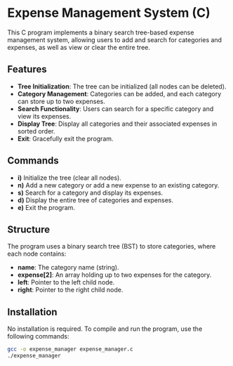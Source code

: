 # Expense Management System (C)

This C program implements a binary search tree-based expense management system, allowing users to add and search for categories and expenses, as well as view or clear the entire tree.

## Features

- **Tree Initialization**: The tree can be initialized (all nodes can be deleted).
- **Category Management**: Categories can be added, and each category can store up to two expenses.
- **Search Functionality**: Users can search for a specific category and view its expenses.
- **Display Tree**: Display all categories and their associated expenses in sorted order.
- **Exit**: Gracefully exit the program.

## Commands

- **i)** Initialize the tree (clear all nodes).
- **n)** Add a new category or add a new expense to an existing category.
- **s)** Search for a category and display its expenses.
- **d)** Display the entire tree of categories and expenses.
- **e)** Exit the program.

## Structure

The program uses a binary search tree (BST) to store categories, where each node contains:
- **name**: The category name (string).
- **expense[2]**: An array holding up to two expenses for the category.
- **left**: Pointer to the left child node.
- **right**: Pointer to the right child node.

## Installation

No installation is required. To compile and run the program, use the following commands:

```bash
gcc -o expense_manager expense_manager.c
./expense_manager
